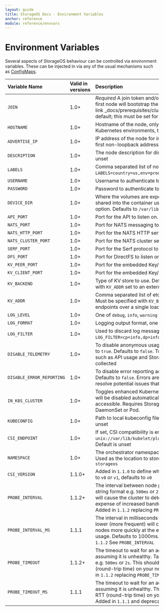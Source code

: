 ```yaml
---
layout: guide
title: StorageOS Docs - Environment Variables
anchor: reference
module: reference/envvars
---
```


# Environment Variables

Several aspects of StorageOS behaviour can be controlled via environment
variables. These can be injected in via any of the usual mechanisms such as
[ConfigMaps](https://kubernetes.io/docs/tasks/configure-pod-container/configure-pod-configmap/).

| Variable Name             | Valid in versions | Description                                                                                                                                                                                                                                                                                                 |
| :------------------       | :---------------- | :-------------------------------------------------------------------------------------------------------------------------------------------------------------------------------------------------------------------------------------------------------------------------------                            |
| `JOIN`                    | 1.0+              | *Required* A join token and/or list of cluster nodes to join.  The first node will bootstrap the cluster.  See [cluster discovery]({% link _docs/prerequisites/clusterdiscovery.md %}).  There is no default; this must be set for multiple-node clusters                                                     |
| `HOSTNAME`                | 1.0+              | Hostname of the node, only if you wish to override it.  In Kubernetes environments, typically set to `spec.nodeName`                                                                                                                                                                                          |
| `ADVERTISE_IP`             | 1.0+              | IP address of the node for incoming connections.  Defaults to first non-loopback address                                                                                                                                                                                                                     |
| `DESCRIPTION`             | 1.0+              | The node description for display purposes only.  Default is unset                                                                                                                                                                                                                                             |
| `LABELS`                  | 1.0+              | Comma separated list of node labels.  e.g. `LABELS=country=us,env=prod`.  Default is unset                                                                                                                                                                                                                    |
| `USERNAME`                | 1.0+              | Username to authenticate to the API with.  Defaults to `storageos`                                                                                                                                                                                                                                            |
| `PASSWORD`                | 1.0+              | Password to authenticate to the API with.  Defaults to `storageos`                                                                                                                                                                                                                                            |
| `DEVICE_DIR`              | 1.0+              | Where the volumes are exported.  This directory must be shared into the container using the rshared volume mount option. Defaults to `/var/lib/storageos/volumes`                                                                                                                                             |
| `API_PORT`                | 1.0+              | Port for the API to listen on.  Defaults to `5705` ([IANA Registered](https://www.iana.org/assignments/service-names-port-numbers/service-names-port-numbers.xhtml?search=5705))                                                                                                                              |
| `NATS_PORT`               | 1.0+              | Port for NATS messaging to listen on.  Defaults to `5708`                                                                                                                                                                                                                                                     |
| `NATS_HTTP_PORT`          | 1.0+              | Port for the NATS HTTP server to listen on.  Defaults to `5709`                                                                                                                                                                                                                                               |
| `NATS_CLUSTER_PORT`       | 1.0+              | Port for the NATS cluster service to listen on. Defaults to `5710`                                                                                                                                                                                                                                            |
| `SERF_PORT`               | 1.0+              | Port for the Serf protocol to listen on.  Defaults to `5711`                                                                                                                                                                                                                                                  |
| `DFS_PORT`                | 1.0+              | Port for DirectFS to listen on.  Defaults to `5703`                                                                                                                                                                                                                                                           |
| `KV_PEER_PORT`            | 1.0+              | Port for the embedded Key/Value store. Defaults to `5707`                                                                                                                                                                                                                                                     |
| `KV_CLIENT_PORT`          | 1.0+              | Port for the embedded Key/Value store. Defaults to `5706`                                                                                                                                                                                                                                                     |
| `KV_BACKEND`              | 1.0+              | Type of KV store to use. Defaults to `embedded`. `etcd` is supported with `KV_ADDR` set to an external etcd instance                                                                                                                                                                                          |
| `KV_ADDR`                 | 1.0+              | Comma separated list of etcd targets, in the form ip[:port].  Must be specified with `KV_BACKEND=etcd`.  Prefer multiple direct endpoints over a single load-balanced endpoint                                                                                                                                |
| `LOG_LEVEL`               | 1.0+              | One of `debug`, `info`, `warning` or `error`.  Defaults to `info`                                                                                                                                                                                                                                             |
| `LOG_FORMAT`              | 1.0+              | Logging output format, one of `text` or `json`.  Defaults to `json`                                                                                                                                                                                                                                           |
| `LOG_FILTER`              | 1.0+              | Used to discard log messages based on category.  e.g. `LOG_FILTER=cp=info,dp=info,etcd=debug`.  Default is unset                                                                                                                                                                                              |
| `DISABLE_TELEMETRY`       | 1.0+              | To disable anonymous usage reporting across the cluster, set to `true`. Defaults to `false`. To help improve the product, data such as API usage and StorageOS configuration information is collected                                                                                                         |
| `DISABLE_ERROR_REPORTING` | 1.0+              | To disable error reporting across the cluster, set to `true`. Defaults to `false`. Errors are reported to help identify and resolve potential issues that may occur                                                                                                                                           |
| `IN_K8S_CLUSTER`          | 1.0+              | Toggles enhanced Kubernetes integration.  Defaults to `true` and will be disabled automatically if Kubernetes API is not accessible.  Requires StorageOS to be deployed as a DaemonSet or Pod.                                                                                                                |
| `KUBECONFIG`              | 1.0+              | Path to local kubeconfig file.  Not normally required.  Default is unset                                                                                                                                                                                                                                      |
| `CSI_ENDPOINT`            | 1.0+              | If set, CSI compatibility is enabled.  Typically set to `unix://var/lib/kubelet/plugins_registry/storageos/csi.sock`.  Default is unset                                                                                                                                                                       |
| `NAMESPACE`               | 1.0+              | The orchestrator namespace that StorageOS is running in.  Used as the location to store encryption keys in.  Defaults to `storageos`                                                                                                                                                                          |
| `CSI_VERSION`             | 1.1.0+            | Added in `1.1.0` to define what version of CSI to use. Can be set to `v0` or `v1`, defaults to `v0`                                                                                                                                                                                                           |
| `PROBE_INTERVAL`          | 1.1.2+            | The interval between node probes. Takes a time duration in string format e.g. `500ms` or `2s`. Setting this lower (more frequent) will cause the cluster to detect failed nodes more quickly at the expense of increased bandwidth usage.  Defaults to 1000ms. Added in `1.1.2` replacing `PROBE_INTERVAL_MS` |
| `PROBE_INTERVAL_MS`       | 1.1.1             | The interval in milliseconds between node probes. Setting this lower (more frequent) will cause the cluster to detect failed nodes more quickly at the expense of increased bandwidth usage.  Defaults to 1000ms. Added in `1.1.1` and deprecated in `1.1.2` See `PROBE_INTERVAL`                             |
| `PROBE_TIMEOUT`           | 1.1.2+            | The timeout to wait for an ack from a probed node before assuming it is unhealthy.  Takes a time duration in string format e.g. `500ms` or `2s`. This should be set to 99-percentile of RTT (round-trip time) on your network.  Defaults to 3000ms. Added in `1.1.2` replacing `PROBE_TIMEOUT_MS`             |
| `PROBE_TIMEOUT_MS`        | 1.1.1             | The timeout to wait for an ack from a probed node before assuming it is unhealthy.  This should be set to 99-percentile of RTT (round-trip time) on your network.  Defaults to 3000ms. Added in `1.1.1` and deprecated in `1.1.2` See `PROBE_TIMEOUT`                                                         |
